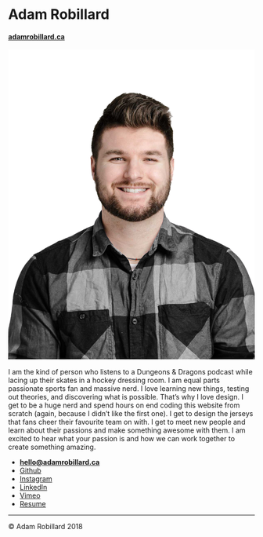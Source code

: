 # Adam Robillard

#### [ adamrobillard.ca](https://adamrobillard.ca)

![](images/adamheadshot-bw.png)

I am the kind of person who listens to a Dungeons & Dragons podcast while lacing up their skates in a hockey dressing room. I am equal parts passionate sports fan and massive nerd. I love learning new things, testing out theories, and discovering what is possible.
That’s why I love design. I get to be a huge nerd and spend hours on end coding this website from scratch (again, because I didn’t like the first one). I get to design the jerseys that fans cheer their favourite team on with. I get to meet new people and learn about their passions and make something awesome with them.
I am excited to hear what your passion is and how we can work together to create something amazing.

- **[hello@adamrobillard.ca](mailto:hello@adamrobillard.ca)**
- [Github](https://github.com/arobillard)
- [Instagram](https://www.instagram.com/awillrobillard/)
- [LinkedIn](https://www.linkedin.com/in/adam-robillard/)
- [Vimeo](https://vimeo.com/user71391239)
- [Resume](https://adamrobillard.ca/images/robillard-adam-resume.pdf)

---

© Adam Robillard 2018
